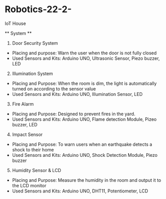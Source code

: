 # Robotics-22-2-
IoT House

** System **
1. Door Security System
- Placing and purpose: Warn the user when the door is not fully closed
- Used Sensors and Kits: Arduino UNO, Ultrasonic Sensor, Piezo buzzer, LED

2. Illumination System
- Placing and Purpose: When the room is dim, the light is automatically turned on according to the sensor value
- Used Sensors and Kits: Arduino UNO, Illumination Sensor, LED

3. Fire Alarm
- Placing and Purpose: Designed to prevent fires in the yard.
- Used Sensors and Kits: Arduino UNO, Flame detection Module, Pizeo buzzer, LED

4. Impact Sensor
- Placing and Purpose: To warn users when an earthquake detects a shock to their home
- Used Sensors and Kits: Arduino UNO, Shock Detection Module, Piezo buzzer

5. Humidity Sensor & LCD
- Placing and Purpose: Measure the humidity in the room and output it to the LCD monitor
- Used Sensors and Kits: Arduino UNO, DHT11, Potentiometer, LCD
